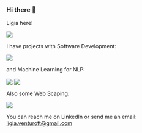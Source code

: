### Hi there 👋

Lígia here!

<a href="https://github.com/ligiaiv/ligiaiv">
  <a href="https://github.com/ligiaiv/ligiaiv">
    <img align="center" src="https://github-readme-stats.vercel.app/api/top-langs/?username=ligiaiv&theme=swift&langs_count=3" />
  </a>
<!--   <a href="https://github.com/ligiaiv/ligiaiv">
    <img align="center" src="https://github-readme-stats.vercel.app/api/?username=ligiaiv&theme=swift" />
  </a> -->
</a>




I have projects with Software Development:

<img align="center" src="https://github-readme-stats.vercel.app/api/pin?username=ligiaiv&repo=Module02_GS08&theme=swift" />

<!-- <a href="https://github.com/ligiaiv/ligiaiv">
  <a href="https://github.com/ligiaiv/Module02_GS08">
    <img align="center" src="https://github-readme-stats.vercel.app/api/pin?username=ligiaiv&repo=Module02_GS08" />
  </a>
  <a href="https://github.com/ligiaiv/ligiaiv">
    <img align="center" src="https://github-readme-stats.vercel.app/api/?username=ligiaiv&theme=nightowl" />
  </a>
</a> -->


and Machine Learning for NLP:

<a href="https://github.com/ligiaiv/ligiaiv">
  <a href="https://github.com/ligiaiv/deteccao_odio_DL_dissertacao">
    <img align="center" src="https://github-readme-stats.vercel.app/api/pin?username=ligiaiv&repo=deteccao_odio_DL_dissertacao&theme=swift" />
  </a>
  <a href="https://github.com/ligiaiv/EMTTI-master">
    <img align="center" src="https://github-readme-stats.vercel.app/api/pin?username=ligiaiv&repo=EMTTI-master&theme=swift" />
  </a>
</a>

Also some Web Scaping:

  <a href="https://github.com/ligiaiv/Shopper-Scraper">
    <img align="center" src="https://github-readme-stats.vercel.app/api/pin?username=ligiaiv&repo=Shopper-Scraper&theme=swift" />
  </a>



You can reach me on LinkedIn or send me an email: ligia.venturott@gmail.com

<!-- [![GitHub Streak](https://github-readme-streak-stats.herokuapp.com/?user=DenverCoder1)](https://git.io/streak-stats) -->



<!--
**ligiaiv/ligiaiv** is a ✨ _special_ ✨ repository because its `README.md` (this file) appears on your GitHub profile.

Here are some ideas to get you started:

- 🔭 I’m currently working on ...
- 🌱 I’m currently learning ...
- 👯 I’m looking to collaborate on ...
- 🤔 I’m looking for help with ...
- 💬 Ask me about ...
- 📫 How to reach me: ...
- 😄 Pronouns: ...
- ⚡ Fun fact: ...
-->

